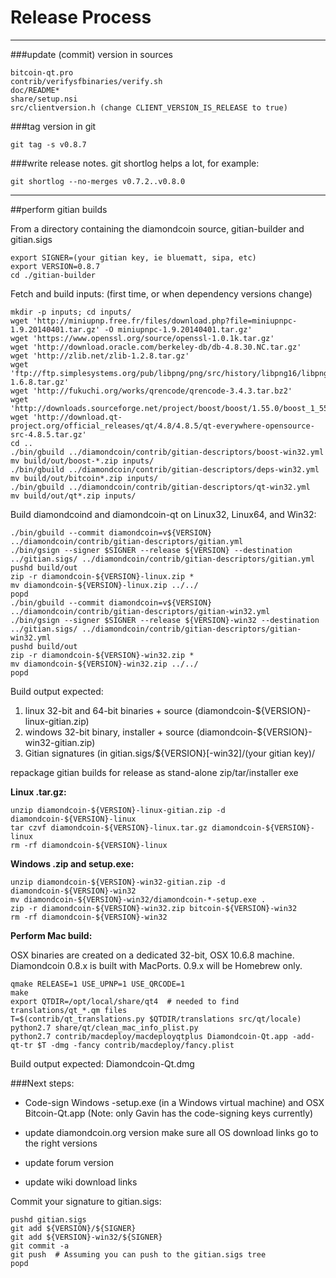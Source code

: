Release Process
====================

* * *

###update (commit) version in sources


	bitcoin-qt.pro
	contrib/verifysfbinaries/verify.sh
	doc/README*
	share/setup.nsi
	src/clientversion.h (change CLIENT_VERSION_IS_RELEASE to true)

###tag version in git

	git tag -s v0.8.7

###write release notes. git shortlog helps a lot, for example:

	git shortlog --no-merges v0.7.2..v0.8.0

* * *

##perform gitian builds

 From a directory containing the diamondcoin source, gitian-builder and gitian.sigs
  
	export SIGNER=(your gitian key, ie bluematt, sipa, etc)
	export VERSION=0.8.7
	cd ./gitian-builder

 Fetch and build inputs: (first time, or when dependency versions change)

	mkdir -p inputs; cd inputs/
	wget 'http://miniupnp.free.fr/files/download.php?file=miniupnpc-1.9.20140401.tar.gz' -O miniupnpc-1.9.20140401.tar.gz'
	wget 'https://www.openssl.org/source/openssl-1.0.1k.tar.gz'
	wget 'http://download.oracle.com/berkeley-db/db-4.8.30.NC.tar.gz'
	wget 'http://zlib.net/zlib-1.2.8.tar.gz'
	wget 'ftp://ftp.simplesystems.org/pub/libpng/png/src/history/libpng16/libpng-1.6.8.tar.gz'
	wget 'http://fukuchi.org/works/qrencode/qrencode-3.4.3.tar.bz2'
	wget 'http://downloads.sourceforge.net/project/boost/boost/1.55.0/boost_1_55_0.tar.bz2'
	wget 'http://download.qt-project.org/official_releases/qt/4.8/4.8.5/qt-everywhere-opensource-src-4.8.5.tar.gz'
	cd ..
	./bin/gbuild ../diamondcoin/contrib/gitian-descriptors/boost-win32.yml
	mv build/out/boost-*.zip inputs/
	./bin/gbuild ../diamondcoin/contrib/gitian-descriptors/deps-win32.yml
	mv build/out/bitcoin*.zip inputs/
	./bin/gbuild ../diamondcoin/contrib/gitian-descriptors/qt-win32.yml
	mv build/out/qt*.zip inputs/

 Build diamondcoind and diamondcoin-qt on Linux32, Linux64, and Win32:
  
	./bin/gbuild --commit diamondcoin=v${VERSION} ../diamondcoin/contrib/gitian-descriptors/gitian.yml
	./bin/gsign --signer $SIGNER --release ${VERSION} --destination ../gitian.sigs/ ../diamondcoin/contrib/gitian-descriptors/gitian.yml
	pushd build/out
	zip -r diamondcoin-${VERSION}-linux.zip *
	mv diamondcoin-${VERSION}-linux.zip ../../
	popd
	./bin/gbuild --commit diamondcoin=v${VERSION} ../diamondcoin/contrib/gitian-descriptors/gitian-win32.yml
	./bin/gsign --signer $SIGNER --release ${VERSION}-win32 --destination ../gitian.sigs/ ../diamondcoin/contrib/gitian-descriptors/gitian-win32.yml
	pushd build/out
	zip -r diamondcoin-${VERSION}-win32.zip *
	mv diamondcoin-${VERSION}-win32.zip ../../
	popd

  Build output expected:

  1. linux 32-bit and 64-bit binaries + source (diamondcoin-${VERSION}-linux-gitian.zip)
  2. windows 32-bit binary, installer + source (diamondcoin-${VERSION}-win32-gitian.zip)
  3. Gitian signatures (in gitian.sigs/${VERSION}[-win32]/(your gitian key)/

repackage gitian builds for release as stand-alone zip/tar/installer exe

**Linux .tar.gz:**

	unzip diamondcoin-${VERSION}-linux-gitian.zip -d diamondcoin-${VERSION}-linux
	tar czvf diamondcoin-${VERSION}-linux.tar.gz diamondcoin-${VERSION}-linux
	rm -rf diamondcoin-${VERSION}-linux

**Windows .zip and setup.exe:**

	unzip diamondcoin-${VERSION}-win32-gitian.zip -d diamondcoin-${VERSION}-win32
	mv diamondcoin-${VERSION}-win32/diamondcoin-*-setup.exe .
	zip -r diamondcoin-${VERSION}-win32.zip bitcoin-${VERSION}-win32
	rm -rf diamondcoin-${VERSION}-win32

**Perform Mac build:**

  OSX binaries are created on a dedicated 32-bit, OSX 10.6.8 machine.
  Diamondcoin 0.8.x is built with MacPorts.  0.9.x will be Homebrew only.

	qmake RELEASE=1 USE_UPNP=1 USE_QRCODE=1
	make
	export QTDIR=/opt/local/share/qt4  # needed to find translations/qt_*.qm files
	T=$(contrib/qt_translations.py $QTDIR/translations src/qt/locale)
	python2.7 share/qt/clean_mac_info_plist.py
	python2.7 contrib/macdeploy/macdeployqtplus Diamondcoin-Qt.app -add-qt-tr $T -dmg -fancy contrib/macdeploy/fancy.plist

 Build output expected: Diamondcoin-Qt.dmg

###Next steps:

* Code-sign Windows -setup.exe (in a Windows virtual machine) and
  OSX Bitcoin-Qt.app (Note: only Gavin has the code-signing keys currently)

* update diamondcoin.org version
  make sure all OS download links go to the right versions

* update forum version

* update wiki download links

Commit your signature to gitian.sigs:

	pushd gitian.sigs
	git add ${VERSION}/${SIGNER}
	git add ${VERSION}-win32/${SIGNER}
	git commit -a
	git push  # Assuming you can push to the gitian.sigs tree
	popd

